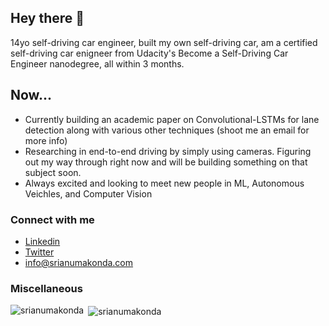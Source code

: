 ## Hey there 👋

14yo self-driving car engineer, built my own self-driving car, am a certified self-driving car enigneer from Udacity's Become a Self-Driving Car Engineer nanodegree, all within 3 months.

## Now...

- Currently building an academic paper on Convolutional-LSTMs for lane detection along with various other techniques (shoot me an email for more info)
- Researching in end-to-end driving by simply using cameras. Figuring out my way through right now and will be building something on that subject soon.
- Always excited and looking to meet new people in ML, Autonomous Veichles, and Computer Vision 


### Connect with me
- <a href="https://www.linkedin.com/in/srianumakonda/">Linkedin</a>
- <a href="https://twitter.com/srianumakonda">Twitter</a>
- info@srianumakonda.com

### Miscellaneous

<p><img align="left" src="https://github-readme-stats.vercel.app/api/top-langs?username=srianumakonda&show_icons=true&locale=en&layout=compact" alt="srianumakonda" /></p>

<p>&nbsp;<img align="center" src="https://github-readme-stats.vercel.app/api?username=srianumakonda&show_icons=true&locale=en" alt="srianumakonda" /></p>
